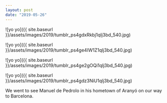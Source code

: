 ```yaml
---
layout: post
date: "2019-05-26"
---
```


![yo yo]({{ site.baseurl }}/assets/images/2019/tumblr_ps4gdxRkbj1qlj3bd_540.jpg)

![yo yo]({{ site.baseurl }}/assets/images/2019/tumblr_ps4ge4IW1Z1qlj3bd_540.jpg)

![yo yo]({{ site.baseurl }}/assets/images/2019/tumblr_ps4ge2gOQi1qlj3bd_540.jpg)

![yo yo]({{ site.baseurl }}/assets/images/2019/tumblr_ps4gdz3NiU1qlj3bd_540.jpg)

We went to see Manuel de Pedrolo in his hometown of Aranyó on our way to Barcelona.

